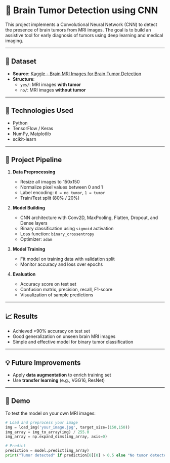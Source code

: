 # 🧠 Brain Tumor Detection using CNN

This project implements a Convolutional Neural Network (CNN) to detect the presence of brain tumors from MRI images. The goal is to build an assistive tool for early diagnosis of tumors using deep learning and medical imaging.

---

## 📂 Dataset

- **Source**: [Kaggle - Brain MRI Images for Brain Tumor Detection](https://www.kaggle.com/datasets/navoneel/brain-mri-images-for-brain-tumor-detection)
- **Structure**:
  - `yes/`: MRI images **with tumor**
  - `no/`: MRI images **without tumor**

---

## 🧰 Technologies Used

- Python
- TensorFlow / Keras
- NumPy, Matplotlib
- scikit-learn

---

## 🚀 Project Pipeline

1. **Data Preprocessing**
   - Resize all images to 150x150
   - Normalize pixel values between 0 and 1
   - Label encoding: `0 = no tumor`, `1 = tumor`
   - Train/Test split (80% / 20%)

2. **Model Building**
   - CNN architecture with Conv2D, MaxPooling, Flatten, Dropout, and Dense layers
   - Binary classification using `sigmoid` activation
   - Loss function: `binary_crossentropy`
   - Optimizer: `adam`

3. **Model Training**
   - Fit model on training data with validation split
   - Monitor accuracy and loss over epochs

4. **Evaluation**
   - Accuracy score on test set
   - Confusion matrix, precision, recall, F1-score
   - Visualization of sample predictions

---

## 📈 Results

- Achieved >90% accuracy on test set
- Good generalization on unseen brain MRI images
- Simple and effective model for binary tumor classification

---

## 💡 Future Improvements

- Apply **data augmentation** to enrich training set
- Use **transfer learning** (e.g., VGG16, ResNet)

---

## 🧪 Demo

To test the model on your own MRI images:

```python
# Load and preprocess your image
img = load_img('your_image.jpg', target_size=(150,150))
img_array = img_to_array(img) / 255.0
img_array = np.expand_dims(img_array, axis=0)

# Predict
prediction = model.predict(img_array)
print("Tumor detected" if prediction[0][0] > 0.5 else "No tumor detected")
